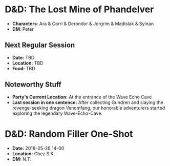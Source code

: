# D&D: The Lost Mine of Phandelver
- **Characters**: Ara & Corri & Derondor & Jorgrim & Madislak & Sylnan
- **DM**: Peter


## Next Regular Session
- **Date:** TBD
- **Location:** TBD
- **Food:** TBD

## Noteworthy Stuff
- **Party's Current Location:** At the entrance of the Wave Echo Cave
- **Last session in one sentence:** After collecting Gundren and slaying the revenge-seeking dragon Venomfang, our honorable adventurers started exploring the legendary Wave-Echo-Cave.

# D&D: Random Filler One-Shot
- **Date:** 2018-05-26 14-00
- **Location:** Chez S.K.
- **DM:** N.T.
